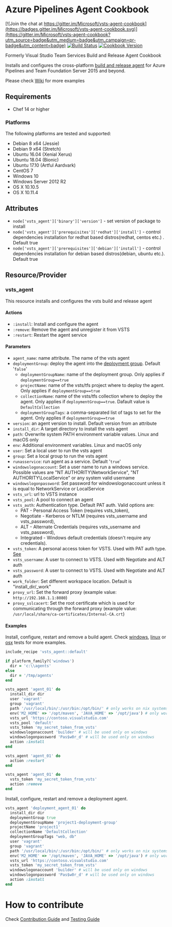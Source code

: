 # Azure Pipelines Agent Cookbook

[![Join the chat at https://gitter.im/Microsoft/vsts-agent-cookbook](https://badges.gitter.im/Microsoft/vsts-agent-cookbook.svg)](https://gitter.im/Microsoft/vsts-agent-cookbook?utm_source=badge&utm_medium=badge&utm_campaign=pr-badge&utm_content=badge)
[![Build Status](https://dev.azure.com/msftchef/Public/_apis/build/status/microsoft.azure-pipelines-agent-cookbook?branchName=master)](https://dev.azure.com/msftchef/Public/_build/latest?definitionId=1&branchName=master)
[![Cookbook Version](https://img.shields.io/cookbook/v/vsts_agent.svg)](https://supermarket.chef.io/cookbooks/vsts_agent)

Formerly Visual Studio Team Services Build and Release Agent Cookbook

Installs and configures the cross-platform [build and release agent](https://github.com/Microsoft/azure-pipelines-agent) for Azure Pipelines and Team Foundation Server 2015 and beyond.

Please check [Wiki](https://github.com/Microsoft/vsts-agent-cookbook/wiki) for more examples

## Requirements

- Chef 14 or higher

### Platforms

The following platforms are tested and supported:

- Debian 8 x64 (Jessie)
- Debian 9 x64 (Stretch)
- Ubuntu 16.04 (Xenial Xerus)
- Ubuntu 18.04 (Bionic)
- Ubuntu 17.10 (Artful Aardvark)
- CentOS 7
- Windows 10
- Windows Server 2012 R2
- OS X 10.10.5
- OS X 10.11.4

## Attributes

- `node['vsts_agent']['binary']['version']` - set version of package to install
- `node['vsts_agent']['prerequisites']['redhat']['install']` - control dependencies installation for redhat based distros(redhat, centos etc.) . Default true
- `node['vsts_agent']['prerequisites']['debian']['install']` - control dependencies installation for debian based distros(debian, ubuntu etc.). Default true

## Resource/Provider

### vsts_agent

This resource installs and configures the vsts build and release agent

#### Actions

- `:install`: Install and configure the agent
- `:remove`: Remove the agent and unregister it from VSTS
- `:restart`: Restart the agent service

#### Parameters

- `agent_name`: name attribute. The name of the vsts agent
- `deploymentGroup`: deploy the agent into the [deployment group](https://docs.microsoft.com/en-us/vsts/pipelines/release/deployment-groups/?view=vsts). Default '`false`'
  - `deploymentGroupName`: name of the deployment group. Only applies if `deploymentGroup==true`
  - `projectName`: name of the vsts/tfs project where to deploy the agent. Only applies if `deploymentGroup==true`
  - `collectionName`: name of the vsts/tfs collection where to deploy the agent. Only applies if `deploymentGroup==true`. Dafault value is `DefaultCollection`
  - `deploymentGroupTags`: a comma-separated list of tags to set for the agent. Only applies if `deploymentGroup==true`
- `version`: an agent version to install. Default version from an attribute
- `install_dir`: A target directory to install the vsts agent
- `path`: Overwrite system PATH environment variable values. Linux and macOS only
- `env`: Additional environment variables. Linux and macOS only
- `user`: Set a local user to run the vsts agent
- `group`: Set a local group to run the vsts agent
- `runasservice`: run agent as a service. Default '`true`'
- `windowslogonaccount`: Set a user name to run a windows service. Possible values are "NT AUTHORITY\NetworkService", "NT AUTHORITY\LocalService" or any system valid username
- `windowslogonpassword`: Set password for windowslogonaccount unless it is equal to NetworkService or LocalService
- `vsts_url`: url to VSTS instance
- `vsts_pool`: A pool to connect an agent
- `vsts_auth`: Authentication type. Default PAT auth. Valid options are:
  - PAT - Personal Access Token (requires vsts_token),
  - Negotiate - Kerberos or NTLM (requires vsts_username and vsts_password),
  - ALT - Alternate Credentials (requires vsts_username and vsts_password),
  - Integrated - Windows default credentials (doesn't require any credentials).
- `vsts_token`: A personal access token for VSTS. Used with PAT auth type. [See](http://roadtoalm.com/2015/07/22/using-personal-access-tokens-to-access-visual-studio-online/)
- `vsts_username`: A user to connect to VSTS. Used with Negotiate and ALT auth
- `vsts_password`: A user to connect to VSTS. Used with Negotiate and ALT auth
- `work_folder`: Set different workspace location. Default is "install_dir/\_work"
- `proxy_url`: Set the forward proxy (example value: `http://192.168.1.1:8080`)
- `proxy_sslcacert`: Set the root certificate which is used for communicating through the forward proxy (example value: `/usr/local/share/ca-certificates/Internal-CA.crt`)

#### Examples

Install, configure, restart and remove a build agent.
Check [windows](test/cookbooks/windows-basic/recipes/default.rb), [linux](test/cookbooks/linux-basic/recipes/default.rb) or [osx](test/cookbooks/osx-basic/recipes/default.rb) tests for more examples.

```ruby
include_recipe 'vsts_agent::default'

if platform_family?('windows')
  dir = 'c:\\agents'
else
  dir = '/tmp/agents'
end

vsts_agent 'agent_01' do
  install_dir dir
  user 'vagrant'
  group 'vagrant'
  path '/usr/local/bin/:/usr/bin:/opt/bin/' # only works on nix systems
  env('M2_HOME' => '/opt/maven', 'JAVA_HOME' => '/opt/java') # only works on nix systems
  vsts_url 'https://contoso.visualstudio.com'
  vsts_pool 'default'
  vsts_token 'my_secret_token_from_vsts'
  windowslogonaccount 'builder' # will be used only on windows
  windowslogonpassword 'Pas$w0r_d' # will be used only on windows
  action :install
end

vsts_agent 'agent_01' do
  action :restart
end

vsts_agent 'agent_01' do
  vsts_token 'my_secret_token_from_vsts'
  action :remove
end
```

Install, configure, restart and remove a deployment agent.

```ruby
vsts_agent 'deployment_agent_01' do
  install_dir dir
  deploymentGroup true
  deploymentGroupName 'project1-deployment-group'
  projectName 'project1'
  collectionName 'DefaultCollection'
  deploymentGroupTags "web, db"
  user 'vagrant'
  group 'vagrant'
  path '/usr/local/bin/:/usr/bin:/opt/bin/' # only works on nix systems
  env('M2_HOME' => '/opt/maven', 'JAVA_HOME' => '/opt/java') # only works on nix systems
  vsts_url 'https://contoso.visualstudio.com'
  vsts_token 'my_secret_token_from_vsts'
  windowslogonaccount 'builder' # will be used only on windows
  windowslogonpassword 'Pas$w0r_d' # will be used only on windows
  action :install
end

```

# How to contribute

Check [Contribution Guide](CONTRIBUTING.md) and [Testing Guide](TESTING.md)
